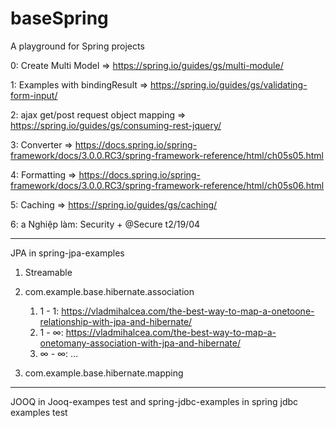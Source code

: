 # baseSpring

A playground for Spring projects

0: Create Multi Model => https://spring.io/guides/gs/multi-module/ 

1: Examples with bindingResult => https://spring.io/guides/gs/validating-form-input/

2: ajax get/post request object mapping => https://spring.io/guides/gs/consuming-rest-jquery/

3: Converter => https://docs.spring.io/spring-framework/docs/3.0.0.RC3/spring-framework-reference/html/ch05s05.html

4: Formatting => https://docs.spring.io/spring-framework/docs/3.0.0.RC3/spring-framework-reference/html/ch05s06.html

5: Caching => https://spring.io/guides/gs/caching/

6: a Nghiệp làm: Security + @Secure t2/19/04


---------------------------------------------------------------------------------------------
JPA in spring-jpa-examples

1. Streamable

2. com.example.base.hibernate.association

    1. 1 - 1: https://vladmihalcea.com/the-best-way-to-map-a-onetoone-relationship-with-jpa-and-hibernate/
    2. 1 - ∞: https://vladmihalcea.com/the-best-way-to-map-a-onetomany-association-with-jpa-and-hibernate/
    3. ∞ - ∞: ...

3. com.example.base.hibernate.mapping

---------------------------------------------------------------------------------------------
JOOQ in Jooq-exampes test and spring-jdbc-examples in spring jdbc examples test
